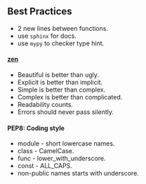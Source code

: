 Best Practices
-

* 2 new lines between functions.
* use `sphinx` for docs.
* use `mypy` to checker type hint.

#### [zen](https://www.python.org/dev/peps/pep-0020/)

* Beautiful is better than ugly.
* Explicit is better than implicit.
* Simple is better than complex.
* Complex is better than complicated.
* Readability counts.
* Errors should never pass silently.

#### PEP8: Coding style

* module - short lowercase names.
* class - CamelCase.
* func - lower_with_underscore.
* const - ALL_CAPS.
* non-public names starts with underscore.
